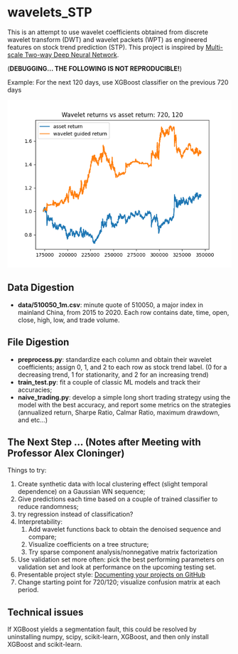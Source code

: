 # wavelets_STP

This is an attempt to use wavelet coefficients obtained from discrete wavelet transform (DWT) and wavelet packets (WPT) as engineered features on stock trend prediction (STP). This project is inspired by [Multi-scale Two-way Deep Neural Network](https://www.ijcai.org/Proceedings/2020/0628.pdf).

(**DEBUGGING... THE FOLLOWING IS NOT REPRODUCIBLE!**)

Example: For the next 120 days, use XGBoost classifier on the previous 720 days
<p align="center">
  <img src="naive_trading_720_120.png" />
</p>

## Data Digestion

- **data/510050_1m.csv**: minute quote of 510050, a major index in mainland China, from 2015 to 2020. Each row contains date, time, open, close, high, low, and trade volume.

## File Digestion

- **preprocess.py**: standardize each column and obtain their wavelet coefficients; assign 0, 1, and 2 to each row as stock trend label. (0 for a decreasing trend, 1 for stationarity, and 2 for an increasing trend)
- **train_test.py**: fit a couple of classic ML models and track their accuracies;
- **naive_trading.py**: develop a simple long short trading strategy using the model with the best accuracy, and report some metrics on the strategies (annualized return, Sharpe Ratio, Calmar Ratio, maximum drawdown, and etc...)

## The Next Step ... (Notes after Meeting with Professor Alex Cloninger)

Things to try:

1. Create synthetic data with local clustering effect (slight temporal dependence) on a Gaussian WN sequence;
2. Give predictions each time based on a couple of trained classifier to reduce randomness;
3. try regression instead of classification?
4. Interpretability:
   1. Add wavelet functions back to obtain the denoised sequence and compare;
   2. Visualize coefficients on a tree structure;
   3. Try sparse component analysis/nonnegative matrix factorization
5. Use validation set more often: pick the best performing parameters on validation set and look at performance on the upcoming testing set.
6. Presentable project style: [Documenting your projects on GitHub](https://guides.github.com/features/wikis/)
7. Change starting point for 720/120; visualize confusion matrix at each period.

## Technical issues

If XGBoost yields a segmentation fault, this could be resolved by uninstalling numpy, scipy, scikit-learn, XGBoost, and then only install XGBoost and scikit-learn.

